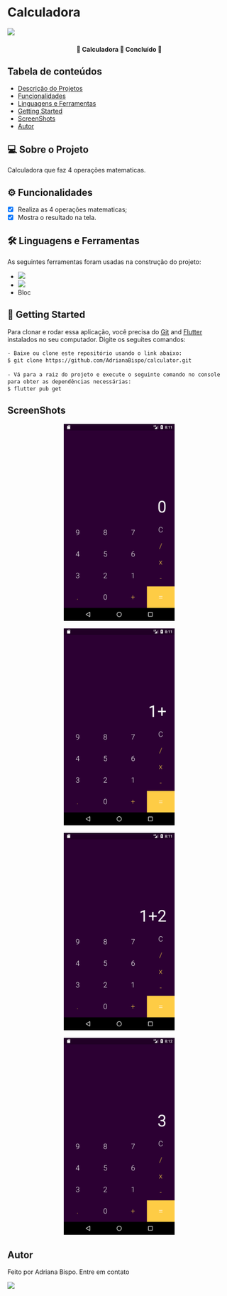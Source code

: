
<h1>Calculadora</h1>

<img src="http://img.shields.io/static/v1?label=STATUS&message=CONCLUIDO&color=GREEN&style=for-the-badge"/>
<h4 align="center"> 
	🚧  Calculadora 🚀 Concluído  🚧
</h4> <!-- Status -->

<h2 id="sumario">Tabela de conteúdos</h2>
<ul>
    <li><a href="#sobre">Descrição do Projetos</a></li>
    <li><a href="#funcionalidade">Funcionalidades</a></li>
    <li><a href="#linguagem">Linguagens e Ferramentas</a></li>
    <li><a href="#started">Getting Started</a></li>
    <li><a href="#screenshot">ScreenShots</a></li>
    <li><a href='#autor'>Autor</a></li>
</ul>
<!-- final sumario -->

<h2 id='sobre'>💻 Sobre o Projeto</h2>

<p>
 Calculadora que faz 4 operações matematicas. 
</p>
<!--final sobre -->

<h2 id='funcionalidade'>⚙️ Funcionalidades</h2>

- [X] Realiza as 4 operações matematicas;
- [X] Mostra o resultado na tela.

<!-- final funcionalidades -->
<h2 id='linguagem'>🛠 Linguagens e Ferramentas</h2>

<p>
As seguintes ferramentas foram usadas na construção do projeto:
</p>
<ul>
  <li><img src="https://img.shields.io/badge/Dart-0175C2?style=for-the-badge&logo=dart&logoColor=white">
  </li>
  <li><img src="https://img.shields.io/badge/Flutter-02569B?style=for-the-badge&logo=flutter&logoColor=white"></li>
  <li>Bloc</li>
</ul>

<h2 id='started'>🚀 Getting Started</h2>

Para clonar e rodar essa aplicação, você precisa do [Git](https://git-scm.com) and [Flutter](https://docs.flutter.dev/get-started/install) instalados no seu computador. Digite os seguites comandos:

    - Baixe ou clone este repositório usando o link abaixo:
    $ git clone https://github.com/AdrianaBispo/calculator.git
    
    - Vá para a raiz do projeto e execute o seguinte comando no console para obter as dependências necessárias:
    $ flutter pub get

<!-- final linguagens -->
<h2 id="screenshot">ScreenShots</h2>
    
<p align="center"> 
  <img src="screenshot/calculadora (1).png" width="250px">
  </p>

<p align="center">
  <img src="screenshot/calculadora (2).png" width="250px"/>
</p>

<p align="center"> 
  <img src="screenshot/calculadora (3).png" width="250px"/>
</p>

<p align="center"> 
  <img src="screenshot/calculadora (4).png" width="250px"/>
</p>

</p>

<h2 id="autor">Autor</h2>

  <p>Feito por Adriana Bispo. Entre em contato</p>
  <a href="mailto:adriana.bispo283@gmail.com"><img src="https://img.shields.io/badge/Gmail-D14836?style=for-the-badge&logo=gmail&logoColor=white" target="_blank"></a>



